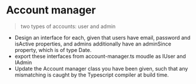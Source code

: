 # Account manager

> two types of accounts: user and admin

- Design an interface for each, given that users have email, password and isActive properties, and admins additionally have an adminSince property, which is of type Date.
- export these interfaces from account-manager.ts moudle as IUser and IAdmin
- Update the Account manager class you have been given, such that any mismatching is caught by the Typescript compiler at build time.

